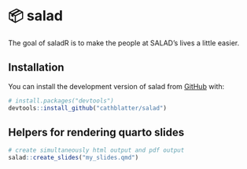 
<!-- README.md is generated from README.Rmd. Please edit that file -->

# 📦 salad

<!-- badges: start -->
<!-- badges: end -->

The goal of saladR is to make the people at SALAD’s lives a little
easier.

## Installation

You can install the development version of salad from
[GitHub](https://github.com/) with:

``` r
# install.packages("devtools")
devtools::install_github("cathblatter/salad")
```

## Helpers for rendering quarto slides

``` r
# create simultaneously html output and pdf output
salad::create_slides("my_slides.qmd")
```
